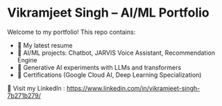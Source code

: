 # Vikramjeet Singh – AI/ML Portfolio

Welcome to my portfolio! This repo contains:

- 📄 My latest resume
- 🤖 AI/ML projects: Chatbot, JARVIS Voice Assistant, Recommendation Engine
- 🧠 Generative AI experiments with LLMs and transformers
- 📜 Certifications (Google Cloud AI, Deep Learning Specialization)

🔗 Visit my LinkedIn : https://www.linkedin.com/in/vikramjeet-singh-7b271b279/

